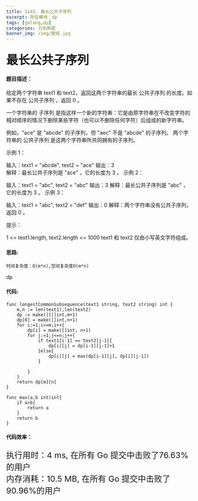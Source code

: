 ```yaml
---
title: 1143. 最长公共子序列
excerpt: 所在模块：dp
tags: [golang,dp]
categories: 力扣刷题
banner_img: /img/壁纸.jpg
---
```


### <font size=6px>最长公共子序列</font>

#### 题目描述：

给定两个字符串 text1 和 text2，返回这两个字符串的最长 公共子序列 的长度。如果不存在 公共子序列 ，返回 0 。

一个字符串的 子序列 是指这样一个新的字符串：它是由原字符串在不改变字符的相对顺序的情况下删除某些字符（也可以不删除任何字符）后组成的新字符串。

例如，"ace" 是 "abcde" 的子序列，但 "aec" 不是 "abcde" 的子序列。
两个字符串的 公共子序列 是这两个字符串所共同拥有的子序列。

 

示例 1：

输入：text1 = "abcde", text2 = "ace" 
输出：3  
解释：最长公共子序列是 "ace" ，它的长度为 3 。
示例 2：

输入：text1 = "abc", text2 = "abc"
输出：3
解释：最长公共子序列是 "abc" ，它的长度为 3 。
示例 3：

输入：text1 = "abc", text2 = "def"
输出：0
解释：两个字符串没有公共子序列，返回 0 。


提示：

1 <= text1.length, text2.length <= 1000
text1 和 text2 仅由小写英文字符组成。

#### 思路:

```
时间复杂度：O(m*n),空间复杂度O(m*n)
```

dp



#### 代码:

```golang
func longestCommonSubsequence(text1 string, text2 string) int {
    m,n := len(text1),len(text2)
    dp := make([][]int,m+1)
    dp[0] = make([]int,n+1)
    for i:=1;i<=m;i++{
        dp[i] = make([]int, n+1)
        for j:=1;j<=n;j++{
            if text1[i-1] == text2[j-1]{
                dp[i][j] = dp[i-1][j-1]+1
            }else{
                dp[i][j] = max(dp[i-1][j], dp[i][j-1])
            }
            
        }
    }
    return dp[m][n]
}

func max(a,b int)int{
    if a>b{
        return a
    }
    return b
}
```

#### 代码效率：

<p class="note note-primary"; style="font-size:22px">
   执行用时：4 ms, 在所有 Go 提交中击败了76.63%的用户<br>
   内存消耗：10.5 MB, 在所有 Go 提交中击败了90.96%的用户
</p>



